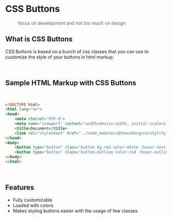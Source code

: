 
# CSS Buttons


> focus on development and not too much on design 

## What is CSS Buttons

CSS Buttons is based on a bunch of css classes that you can use to customize the style of your buttons in html markup.


<br>


## Sample HTML Markup with CSS Buttons


<br>

```html
<!DOCTYPE html>
<html lang="en">
<head>
    <meta charset="UTF-8">
    <meta name="viewport" content="width=device-width, initial-scale=1.0">
    <title>Document</title>
    <link rel="stylesheet" href="../node_modules/@thecoderguru/stylify-buttons/dist/style.css">
</head>
<body>
    <button type="button" class="button bg-red color-white :hover-text-red :hover-border-red border-red transition border-radius">Test</button>
    <button type="button" class="button-outline color-red :hover-outline-white :hover-border-red :hover-bg-red transition border-radius">Test</button>
</body>
</html>
```

<br>


## Features

- Fully customizable
- Loaded with colors
- Makes styling buttons easier with the usage of few classes

<br>


